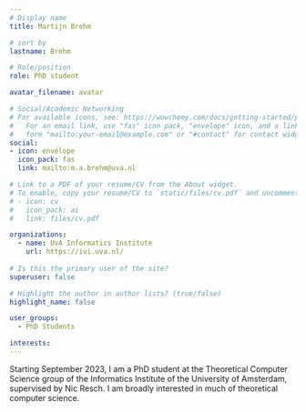 ```yaml
---
# Display name
title: Martijn Brehm

# sort by 
lastname: Brehm

# Role/position
role: PhD student

avatar_filename: avatar

# Social/Academic Networking
# For available icons, see: https://wowchemy.com/docs/getting-started/page-builder/#icons
#   For an email link, use "fas" icon pack, "envelope" icon, and a link in the
#   form "mailto:your-email@example.com" or "#contact" for contact widget.
social:
- icon: envelope
  icon_pack: fas
  link: mailto:m.a.brehm@uva.nl

# Link to a PDF of your resume/CV from the About widget.
# To enable, copy your resume/CV to `static/files/cv.pdf` and uncomment the lines below.
# - icon: cv
#   icon_pack: ai
#   link: files/cv.pdf

organizations:
  - name: UvA Informatics Institute
    url: https://ivi.uva.nl/
  
# Is this the primary user of the site?
superuser: false

# Highlight the author in author lists? (true/false)
highlight_name: false

user_groups:
  - PhD Students

interests:
---
```

Starting September 2023, I am a PhD student at the Theoretical Computer Science group of the Informatics Institute of the University of Amsterdam, supervised by Nic Resch. I am broadly interested in much of theoretical computer science.

